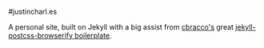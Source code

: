 #justincharl.es

A personal site, built on Jekyll with a big assist from [cbracco's](https://github.com/cbracco) great [jekyll-postcss-browserify boilerplate](https://github.com/cbracco/jekyll-postcss-browserify).
